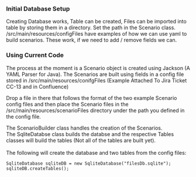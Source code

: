 ### Initial Database Setup
Creating Database works, Table can be created, Files can be imported into table by storing them in a directory.  Set the path in the Scenario class.
/src/main/resources/configFiles have examples of how we can use yaml to build scenarios.  These work, if we need to add / remove fields we can.

### Using Current Code
The process at the moment is a Scenario object is created using Jackson (A YAML Parser for Java).  The Scenarios are built using fields in a config file stored in /src/main/resources/conifgFiles  (Example Attached To Jira Ticket CC-13 and in Confluence)

Drop a file in there that follows the format of the two example Scenario config files and then place the Scenario files in the /src/main/resources/scenarioFiles directory under the path you defined in the config file.

The ScenarioBuilder class handles the creation of the Scenarios.  
The SqliteDatabse class builds the databse and the respective Tables classes will build the tables (Not all of the tables are built yet). 
<br/><br/>The following will create the database and two tables from the config files:

    SqliteDatabase sqliteDB = new SqliteDatabase("filesDb.sqlite");
    sqliteDB.createTables();
